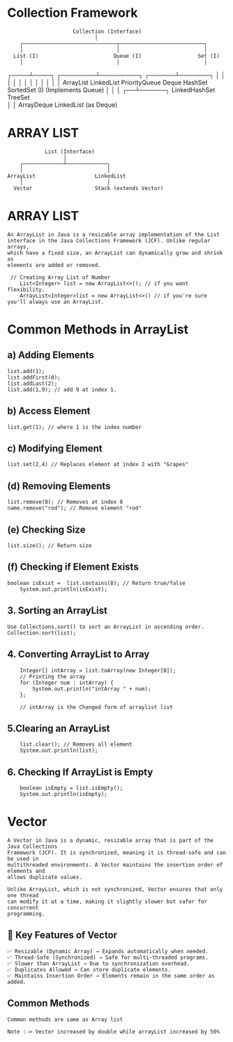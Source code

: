 # Collection Framework
                         Collection (Interface)
                                │
        ┌──────────────────────────────┬───────────────────────────┐
        │                              │                           │
      List (I)                        Queue (I)                  Set (I)
        │                              │                           │
   ┌────┴────┐                ┌────────┴─────────┐          ┌──────┴───────┐
   │         │                │                  │          │              │
   │         │                │                  │          │              │
ArrayList LinkedList      PriorityQueue        Deque      HashSet       SortedSet (I)
                          (Implements Queue)      │          │              │
                                               ┌──┴──────┐ LinkedHashSet    TreeSet          
                                               │         │
                                          ArrayDeque  LinkedList (as Deque)
   

# ARRAY LIST

                List (Interface)
                      │
        ┌─────────────┴─────────────┐
        │                           │
    ArrayList                   LinkedList
        │                           │
      Vector                    Stack (extends Vector)


# ARRAY LIST 
    An ArrayList in Java is a resizable array implementation of the List
    interface in the Java Collections Framework (JCF). Unlike regular arrays,
    which have a fixed size, an ArrayList can dynamically grow and shrink as 
    elements are added or removed.

     // Creating Array List of Number
        List<Integer> list = new ArrayList<>(); // if you want flexibility.
        ArrayList<Integer>list = new ArrayList<>() // if you're sure you'll always use an ArrayList.

# Common Methods in ArrayList
## a) Adding Elements
    list.add(1);
    list.addFirst(0);
    list.addLast(2);
    list.add(1,9); // add 9 at index 1.
## b) Access Element
    list.get(1); // where 1 is the index number

## c) Modifying Element
    list.set(2,4) // Replaces element at index 2 with "Grapes"

## (d) Removing Elements
    list.remove(8); // Removes at index 8
    name.remove("rod"); // Remove element "rod"
## (e) Checking Size
    list.size(); // Return size

## (f) Checking if Element Exists
    boolean isExist =  list.contains(8); // Return true/false
        System.out.println(isExist);

## 3. Sorting an ArrayList
    Use Collections.sort() to sort an ArrayList in ascending order.
    Collection.sort(list);
## 4. Converting ArrayList to Array
        Integer[] intArray = list.toArray(new Integer[0]);
        // Printing the array
        for (Integer num : intArray) {
            System.out.println("intArray " + num);
        };

        // intArray is the Changed form of arraylist list

## 5.Clearing an ArrayList
        list.clear(); // Removes all element
        System.out.println(list);

## 6. Checking If ArrayList is Empty
        boolean isEmpty = list.isEmpty();
        System.out.println(isEmpty);

# Vector
    A Vector in Java is a dynamic, resizable array that is part of the Java Collections
    Framework (JCF). It is synchronized, meaning it is thread-safe and can be used in 
    multithreaded environments. A Vector maintains the insertion order of elements and 
    allows duplicate values.

    Unlike ArrayList, which is not synchronized, Vector ensures that only one thread 
    can modify it at a time, making it slightly slower but safer for concurrent 
    programming.

## 🔹 Key Features of Vector
    ✅ Resizable (Dynamic Array) → Expands automatically when needed.
    ✅ Thread-Safe (Synchronized) → Safe for multi-threaded programs.
    ✅ Slower than ArrayList → Due to synchronization overhead.
    ✅ Duplicates Allowed → Can store duplicate elements.
    ✅ Maintains Insertion Order → Elements remain in the same order as added.

## Common Methods
    Common methods are same as Array list

    Note :-> Vector increased by double while arrayList increased by 50%






